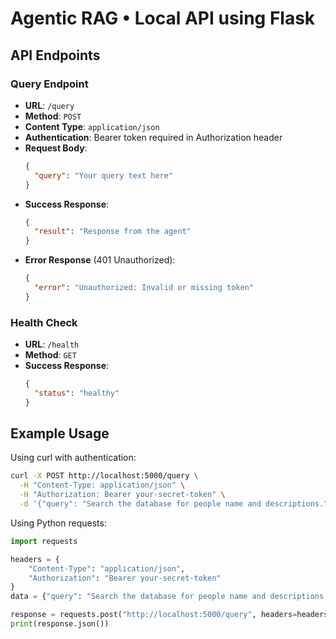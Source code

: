 # Agentic RAG • Local API using Flask

## API Endpoints

### Query Endpoint

- **URL**: `/query`
- **Method**: `POST`
- **Content Type**: `application/json`
- **Authentication**: Bearer token required in Authorization header
- **Request Body**:
  ```json
  {
    "query": "Your query text here"
  }
  ```
- **Success Response**:
  ```json
  {
    "result": "Response from the agent"
  }
  ```
- **Error Response** (401 Unauthorized):
  ```json
  {
    "error": "Unauthorized: Invalid or missing token"
  }
  ```

### Health Check

- **URL**: `/health`
- **Method**: `GET`
- **Success Response**:
  ```json
  {
    "status": "healthy"
  }
  ```

## Example Usage

Using curl with authentication:

```bash
curl -X POST http://localhost:5000/query \
  -H "Content-Type: application/json" \
  -H "Authorization: Bearer your-secret-token" \
  -d '{"query": "Search the database for people name and descriptions."}'
```

Using Python requests:

```python
import requests

headers = {
    "Content-Type": "application/json",
    "Authorization": "Bearer your-secret-token"
}
data = {"query": "Search the database for people name and descriptions."}

response = requests.post("http://localhost:5000/query", headers=headers, json=data)
print(response.json())
```
